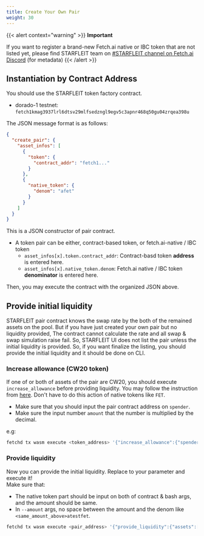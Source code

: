 ```yaml
---
title: Create Your Own Pair
weight: 30
---
```


{{< alert context="warning" >}}
**Important**

If you want to register a brand-new Fetch.ai native or IBC token that are not listed yet, please find STARFLEIT team on [#STARFLEIT channel on Fetch.ai Discord](https://bit.ly/3ra5uMI) (for metadata)
{{< /alert >}}

## Instantiation by Contract Address

You should use the STARFLEIT token factory contract.

- dorado-1 testnet: `fetch1kmag3937lrl6dtsv29mlfsedzngl9egv5c3apnr468q50gu04zrqea398u`

The JSON message format is as follows:

```json
{
  "create_pair": {
    "asset_infos": [
      {
        "token": {
          "contract_addr": "fetch1..."
        }
      },
      {
        "native_token": {
          "denom": "afet"
        }
      }
    ]
  }
}
```

This is a JSON constructor of pair contract.

- A token pair can be either, contract-based token, or fetch.ai-native / IBC token
  - `asset_infos[x].token.contract_addr`: Contract-basd token **address** is entered here.
  - `asset_infos[x].native_token.denom`: Fetch.ai native / IBC token **denominator** is entered here.

Then, you may execute the contract with the organized JSON above.

## Provide initial liquidity

STARFLEIT pair contract knows the swap rate by the both of the remained assets on the pool. But if you have just created your own pair but no liquidity provided, The contract cannot calculate the rate and all swap & swap simulation raise fail. So, STARFLEIT UI does not list the pair unless the initial liquidity is provided. So, if you want finalize the listing, you should provide the initial liquidity and it should be done on CLI.

### Increase allowance (CW20 token)

If one of or both of assets of the pair are CW20, you should execute `increase_allowance` before providing liquidity. You may follow the instruction from [here](/docs/reference/token/#increasedecrease-allowance). Don't have to do this action of native tokens like `FET`.

- Make sure that you should input the pair contract address on `spender`.
- Make sure the input number `amount` that the number is multiplied by the decimal.

e.g:

```bash
fetchd tx wasm execute <token_address> '{"increase_allowance":{"spender":"<pair_address>","amount":"<amount_with_decimal>","expires":{"never":{}}}}' --fees 200000000000000atestfet --from <your_key_name_on_local>
```

### Provide liquidity

Now you can provide the initial liquidity. Replace to your parameter and execute it!\
Make sure that:

- The native token part should be input on both of contract & bash args, and the amount should be same.
- In `--amount` args, no space between the amount and the denom like `<same_amount_above>atestfet`.

```bash
fetchd tx wasm execute <pair_address> '{"provide_liquidity":{"assets":[{"info":{"token":{"contract_addr":"<token_address>"}},"amount":"<amount_with_decimal>"},{"info":{"native_token":{"denom":"atestfet"}},"amount":"<amount_with_decimal>"}]}}' --gas 600000 --fees 600000000000000atestfet --from <your_key_name_on_local> --amount <same_amount_above>atestfet
```
